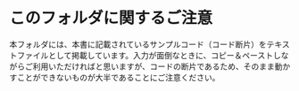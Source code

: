 # このフォルダに関するご注意

本フォルダには、本書に記載されているサンプルコード（コード断片）をテキストファイルとして掲載しています。入力が面倒なときに、コピー＆ペーストしながらご利用いただければと思いますが、コードの断片であるため、そのまま動かすことができないものが大半であることにご注意ください。
